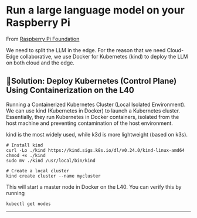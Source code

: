 # Run a large language model on your Raspberry Pi

From [Raspberry Pi Foundation](https://projects.raspberrypi.org/en/projects/llm-rpi/4)

We need to split the LLM in the edge. For the reason that we need Cloud-Edge collaborative, we use Docker for Kubernetes (kind) to deploy the LLM on both cloud and the edge.

## 🔹Solution: Deploy Kubernetes (Control Plane) Using Containerization on the L40

Running a Containerized Kubernetes Cluster (Local Isolated Environment). We can use kind (Kubernetes in Docker) to launch a Kubernetes cluster. Essentially, they run Kubernetes in Docker containers, isolated from the host machine and preventing contamination of the host environment.

kind is the most widely used, while k3d is more lightweight (based on k3s).

```
# Install kind
curl -Lo ./kind https://kind.sigs.k8s.io/dl/v0.24.0/kind-linux-amd64
chmod +x ./kind
sudo mv ./kind /usr/local/bin/kind

# Create a local cluster
kind create cluster --name mycluster
```

This will start a master node in Docker on the L40. You can verify this by running
```
kubectl get nodes
```
---


